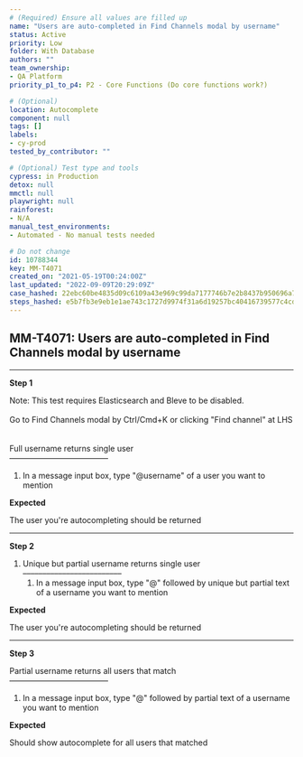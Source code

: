 ```yaml
---
# (Required) Ensure all values are filled up
name: "Users are auto-completed in Find Channels modal by username"
status: Active
priority: Low
folder: With Database
authors: ""
team_ownership:
- QA Platform
priority_p1_to_p4: P2 - Core Functions (Do core functions work?)

# (Optional)
location: Autocomplete
component: null
tags: []
labels:
- cy-prod
tested_by_contributor: ""

# (Optional) Test type and tools
cypress: in Production
detox: null
mmctl: null
playwright: null
rainforest:
- N/A
manual_test_environments:
- Automated - No manual tests needed

# Do not change
id: 10788344
key: MM-T4071
created_on: "2021-05-19T00:24:00Z"
last_updated: "2022-09-09T20:29:09Z"
case_hashed: 22ebc60be4835d09c6109a43e969c99da7177746b7e2b8437b950696a7e0c1be49ce7ce8fe0c28d99d1b9027352c836c
steps_hashed: e5b7fb3e9eb1e1ae743c1727d9974f31a6d19257bc40416739577c4cded3404de57420e06d5765e13fd928c34460a1b1
---
```


<!-- (Auto-generated) Based on frontmatter's "key" and "name" -->

## MM-T4071: Users are auto-completed in Find Channels modal by username

---

**Step 1**

Note: This test requires Elasticsearch and Bleve to be disabled.\
\
Go to Find Channels modal by Ctrl/Cmd+K or clicking "Find channel" at LHS\
\
\
Full username returns single user\
–––––––––––––––––––––––––

1. In a message input box, type "@username" of a user you want to mention

**Expected**

The user you're autocompleting should be returned

---

**Step 2**

1. Unique but partial username returns single user\
   –––––––––––––––––––––––––
   1. In a message input box, type "@" followed by unique but partial text of a username you want to mention

**Expected**

The user you're autocompleting should be returned

---

**Step 3**

Partial username returns all users that match\
–––––––––––––––––––––––––

1. In a message input box, type "@" followed by partial text of a username you want to mention

**Expected**

Should show autocomplete for all users that matched
